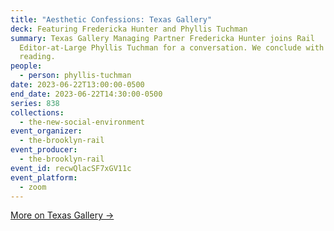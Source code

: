 ```yaml
---
title: "Aesthetic Confessions: Texas Gallery"
deck: Featuring Fredericka Hunter and Phyllis Tuchman
summary: Texas Gallery Managing Partner Fredericka Hunter joins Rail
  Editor-at-Large Phyllis Tuchman for a conversation. We conclude with a poetry
  reading.
people:
  - person: phyllis-tuchman
date: 2023-06-22T13:00:00-0500
end_date: 2023-06-22T14:30:00-0500
series: 838
collections:
  - the-new-social-environment
event_organizer:
  - the-brooklyn-rail
event_producer:
  - the-brooklyn-rail
event_id: recwQlacSF7xGV11c
event_platform:
  - zoom
---
```

[M﻿ore on Texas Gallery →](http://www.texgal.com/index.html)